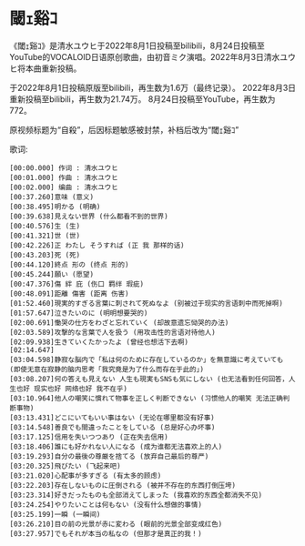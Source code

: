 # 閾ｪ谿ｺ

《閾ｪ谿ｺ》是清水ユウヒ于2022年8月1日投稿至bilibili，8月24日投稿至YouTube的VOCALOID日语原创歌曲，由初音ミク演唱。2022年8月3日清水ユウヒ将本曲重新投稿。

于2022年8月1日投稿原版至bilibili，再生数为1.6万（最终记录）。
2022年8月3日重新投稿至bilibili，再生数为21.74万。
8月24日投稿至YouTube，再生数为772。

原视频标题为“自殺”，后因标题敏感被封禁，补档后改为“閾ｪ谿ｺ”

歌词:
```
[00:00.000] 作词 : 清水ユウヒ
[00:01.000] 作曲 : 清水ユウヒ
[00:02.000] 编曲 : 清水ユウヒ
[00:37.260]意味 (意义)
[00:38.495]明かる (明确)
[00:39.638]見えない世界 (什么都看不到的世界)
[00:40.576]生 (生)
[00:41.321]世 (世)
[00:42.226]正 わたし そうすれば (正 我 那样的话)
[00:43.203]死 (死)
[00:44.120]終点 形の (终点 形的)
[00:45.244]願い (愿望)
[00:47.376]傷 絆 庇 (伤口 羁绊 瑕疵)
[00:48.091]距離 傷害 (距离 伤害)
[01:52.460]現実的すぎる言葉に刺されて死ぬなよ (别被过于现实的言语刺中而死掉啊)
[01:57.647]泣きたいのに (明明想要哭的)
[02:00.691]慟哭の仕方をわざと忘れていく (却故意遗忘恸哭的办法)
[02:03.589]攻撃的な言葉で人を扱う (用攻击性的言语对待他人)
[02:09.938]生きていくたかったよ (曾经也想活下去啊)
[02:14.647]
[03:04.598]静寂な脳内で「私は何のために存在しているのか」を無意識に考えていても (即使无意在寂静的脑内思考「我究竟是为了什么而存在于此的」)
[03:08.207]何の答えも見えない 人生も現実もSNSも気にしない (也无法看到任何回答，人生也好 现实也好 网络也好 我不在乎)
[03:10.964]他人の嘲笑に慣れて物事を正しく判断できない (习惯他人的嘲笑 无法正确判断事物)
[03:13.431]どこにいてもいい事はない (无论在哪里都没有好事)
[03:14.548]善良でも間違ったことをしている (总是好心办坏事)
[03:17.125]信用を失いつつあり (正在失去信用)
[03:18.406]誰にも好かれない人になる (成为谁都无法喜欢上的人)
[03:19.293]自分の最後の尊厳を捨てる (放弃自己最后的尊严)
[03:20.325]飛びたい (飞起来吧)
[03:21.020]心配事が多すぎる (有太多的顾虑)
[03:22.203]存在しないものに圧倒される (被并不存在的东西打倒压垮)
[03:23.314]好きだったものも全部消えてしまった (我喜欢的东西全都消失不见)
[03:24.254]やりたいことは何もない (没有什么想做的事情)
[03:25.199]一瞬 (一瞬间)
[03:26.210]目の前の光景が赤に変わる (眼前的光景全部变成红色)
[03:27.957]でもそれが本当の私なの​ (但那才是真正的我！)
```
